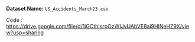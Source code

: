 **Dataset Name:** `US_Accidents_March23.csv`

Code : https://drive.google.com/file/d/1iGCthIsrpOzWIJvUAbVE8ai9HINeHZ9X/view?usp=sharing
